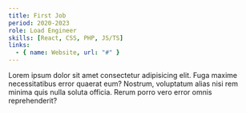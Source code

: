 ```yaml
---
title: First Job
period: 2020-2023
role: Load Engineer
skills: [React, CSS, PHP, JS/TS]
links:
  - { name: Website, url: "#" }
---
```


Lorem ipsum dolor sit amet consectetur adipisicing elit. Fuga maxime necessitatibus error quaerat eum? Nostrum, voluptatum alias nisi rem minima quis nulla soluta officia. Rerum porro vero error omnis reprehenderit?
